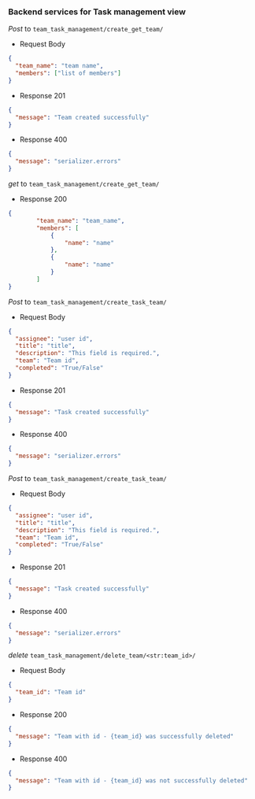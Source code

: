 ### Backend services for Task management view

_Post_ to `team_task_management/create_get_team/`

- Request Body

```json
{
  "team_name": "team name",
  "members": ["list of members"]
}
```

- Response 201

```json
{
  "message": "Team created successfully"
}
```

- Response 400

```json
{
  "message": "serializer.errors"
}
```

_get_ to `team_task_management/create_get_team/`

- Response 200

```json
{
		"team_name": "team_name",
		"members": [
			{
				"name": "name"
			},
			{
				"name": "name"
			}
		]
}


```

_Post_ to `team_task_management/create_task_team/`

- Request Body

```json
{
  "assignee": "user id",
  "title": "title",
  "description": "This field is required.",
  "team": "Team id",
  "completed": "True/False"
}
```

- Response 201

```json
{
  "message": "Task created successfully"
}
```

- Response 400

```json
{
  "message": "serializer.errors"
}
```
_Post_ to `team_task_management/create_task_team/`

- Request Body

```json
{
  "assignee": "user id",
  "title": "title",
  "description": "This field is required.",
  "team": "Team id",
  "completed": "True/False"
}
```

- Response 201

```json
{
  "message": "Task created successfully"
}
```

- Response 400

```json
{
  "message": "serializer.errors"
}
```
_delete_ `team_task_management/delete_team/<str:team_id>/`

- Request Body

```json
{
  "team_id": "Team id"
}
```

- Response 200

```json
{
  "message": "Team with id - {team_id} was successfully deleted"
}
```

- Response 400

```json
{
  "message": "Team with id - {team_id} was not successfully deleted"
}
```
